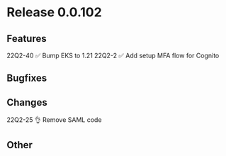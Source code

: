 # Release 0.0.102

## Features

22Q2-40 ✅ Bump EKS to 1.21
22Q2-2 ✅ Add setup MFA flow for Cognito

## Bugfixes

## Changes

22Q2-25 👌 Remove SAML code

## Other

